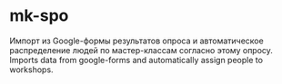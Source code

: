 # mk-spo
Импорт из Google-формы результатов опроса и автоматическое распределение людей по мастер-классам согласно этому опросу.
Imports data from google-forms and automatically assign people to workshops.
